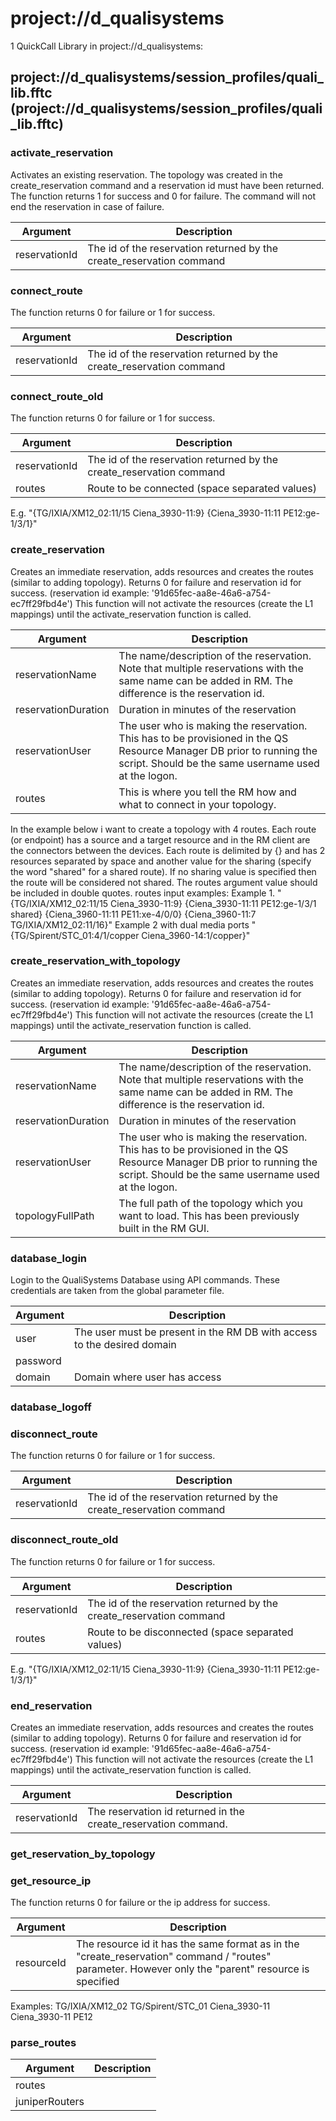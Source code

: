 # project://d_qualisystems
1 QuickCall Library in project://d_qualisystems:
## project://d_qualisystems/session_profiles/quali_lib.fftc (project://d_qualisystems/session_profiles/quali_lib.fftc)

### activate_reservation
Activates an existing reservation. The topology was created in the create_reservation command and a reservation id must have been returned. The function returns 1 for success and 0 for failure. The command will not end the reservation in case of failure.

Argument | Description
------------ | -------------
reservationId | The id of the reservation returned by the create_reservation command
### connect_route
The function returns 0 for failure or 1 for success. 

Argument | Description
------------ | -------------
reservationId | The id of the reservation returned by the create_reservation command
### connect_route_old
The function returns 0 for failure or 1 for success. 

Argument | Description
------------ | -------------
reservationId | The id of the reservation returned by the create_reservation command
routes | Route to be connected (space separated values)
E.g. "{TG/IXIA/XM12_02:11/15 Ciena_3930-11:9} {Ciena_3930-11:11 PE12:ge-1/3/1}"
### create_reservation
Creates an immediate reservation, adds resources and creates the routes (similar to adding topology). Returns 0 for failure and reservation id for success. (reservation id example: '91d65fec-aa8e-46a6-a754-ec7ff29fbd4e')
This function will not activate the resources (create the L1 mappings) until the activate_reservation function is called.

Argument | Description
------------ | -------------
reservationName | The name/description of the reservation. Note that multiple reservations with the same name can be added in RM. The difference is the reservation id.
reservationDuration | Duration in minutes of the reservation
reservationUser | The user who is making the reservation. This has to be provisioned in the QS Resource Manager DB prior to running the script. Should be the same username used at the logon.
routes | This is where you tell the RM how and what to connect in your topology.
In the example below i want to create a topology with 4 routes. Each route (or endpoint) has a source and a target resource and in the RM client are the connectors between the devices.
Each route is delimited by {} and has 2 resources separated by space and another value for the sharing (specify the word "shared" for a shared route). If no sharing value is specified then the route will be considered not shared. The routes argument value should be included in double quotes.
routes input examples:
Example 1. "{TG/IXIA/XM12_02:11/15 Ciena_3930-11:9} {Ciena_3930-11:11 PE12:ge-1/3/1 shared} {Ciena_3960-11:11 PE11:xe-4/0/0} {Ciena_3960-11:7 TG/IXIA/XM12_02:11/16}"
Example 2 with dual media ports "{TG/Spirent/STC_01:4/1/copper Ciena_3960-14:1/copper}"
### create_reservation_with_topology
Creates an immediate reservation, adds resources and creates the routes (similar to adding topology). Returns 0 for failure and reservation id for success. (reservation id example: '91d65fec-aa8e-46a6-a754-ec7ff29fbd4e')
This function will not activate the resources (create the L1 mappings) until the activate_reservation function is called.

Argument | Description
------------ | -------------
reservationName | The name/description of the reservation. Note that multiple reservations with the same name can be added in RM. The difference is the reservation id.
reservationDuration | Duration in minutes of the reservation
reservationUser | The user who is making the reservation. This has to be provisioned in the QS Resource Manager DB prior to running the script. Should be the same username used at the logon.
topologyFullPath | The full path of the topology which you want to load. This has been previously built in the RM GUI.
### database_login
Login to the QualiSystems Database using API commands. These credentials are taken from the global parameter file.

Argument | Description
------------ | -------------
user | The user must be present in the RM DB with access to the desired domain
password | 
domain | Domain where user has access
### database_logoff
### disconnect_route
The function returns 0 for failure or 1 for success. 

Argument | Description
------------ | -------------
reservationId | The id of the reservation returned by the create_reservation command
### disconnect_route_old
The function returns 0 for failure or 1 for success. 

Argument | Description
------------ | -------------
reservationId | The id of the reservation returned by the create_reservation command
routes | Route to be disconnected (space separated values)
E.g. "{TG/IXIA/XM12_02:11/15 Ciena_3930-11:9} {Ciena_3930-11:11 PE12:ge-1/3/1}"
### end_reservation
Creates an immediate reservation, adds resources and creates the routes (similar to adding topology). Returns 0 for failure and reservation id for success. (reservation id example: '91d65fec-aa8e-46a6-a754-ec7ff29fbd4e')
This function will not activate the resources (create the L1 mappings) until the activate_reservation function is called.

Argument | Description
------------ | -------------
reservationId | The reservation id returned in the create_reservation command.
### get_reservation_by_topology
### get_resource_ip
The function returns 0 for failure or the ip address for success. 

Argument | Description
------------ | -------------
resourceId | The resource id it has the same format as in the "create_reservation" command / "routes" parameter. However only the "parent" resource is specified
Examples: 
TG/IXIA/XM12_02
TG/Spirent/STC_01
Ciena_3930-11
Ciena_3930-11
PE12
### parse_routes

Argument | Description
------------ | -------------
routes | 
juniperRouters | 
